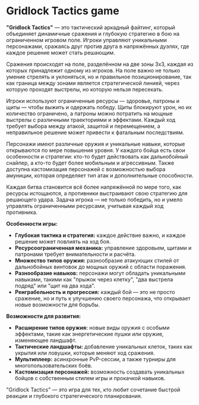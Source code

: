 # Gridlock Tactics game

**"Gridlock Tactics"** — это тактический аркадный файтинг, который объединяет динамичные сражения и глубокую стратегию в бою на ограниченном игровом поле. Игроки управляют уникальными персонажами, сражаясь друг против друга в напряжённых дуэлях, где каждое решение может стать решающим.

Сражения происходят на поле, разделённом на две зоны 3x3, каждая из которых принадлежит одному из игроков. На поле важно не только умение стрелять и уклоняться, но и правильное позиционирование, так как граница между зонами является стратегической линией, через которую проходят выстрелы, но которую нельзя пересекать.

Игроки используют ограниченные ресурсы — здоровье, патроны и щиты — чтобы выжить и одержать победу. Щиты блокируют урон, но их количество ограничено, а патроны можно потратить на мощные выстрелы с различными траекториями и эффектами. Каждый ход требует выбора между атакой, защитой и перемещением, а неправильное решение может привести к фатальным последствиям.

Персонажи имеют различные оружия и уникальные навыки, которые открываются по мере повышения уровня. У каждого бойца есть свои особенности и стратегии: кто-то будет действовать как дальнобойный снайпер, а кто-то будет более мобильным и агрессивным. Также доступна кастомизация персонажей с возможностью выбора амуниции, которая определяет тип атак и дополнительные способности.

Каждая битва становится всё более напряжённой по мере того, как ресурсы истощаются, а противники выстраивают свою стратегию для решающего удара. Задача игрока — не только победить, но и умело управлять ограниченными ресурсами, учитывая каждый ход противника.

**Особенности игры:**

- **Глубокая тактика и стратегия:** каждое действие важно, и каждое решение может повлиять на ход боя.
- **Ресурсоограниченная механика:** управление здоровьем, щитами и патронами требует внимательности и расчёта.
- **Множество типов оружия:** разнообразие атакующих стилей от дальнобойных винтовок до мощных оружий с области поражения.
- **Разнообразие навыков:** персонажи могут обладать уникальными навыками, такими как "прыжок через клетку", "два выстрела подряд" или "щит на два хода".
- **Реиграбельность и прогрессия:** каждый бой — это не просто сражение, но и путь к улучшению своего персонажа, что открывает новые возможности для борьбы.

**Возможности для развития:**

- **Расширение типов оружия:** новые виды оружия с особыми эффектами, такие как энергетические пушки или оружие, изменяющее ландшафт.
- **Тактические ландшафты:** добавление уникальных клеток, таких как укрытия или ловушки, которые меняют ход сражения.
- **Мультиплеер:** асинхронные PvP-сессии, а также турниры для многопользовательских боёв.
- **Кастомизация персонажей:** возможность создавать уникальных бойцов с собственным стилем игры и прокачкой навыков.

"Gridlock Tactics" — это игра для тех, кто любит сочетание быстрой реакции и глубокого стратегического планирования.

